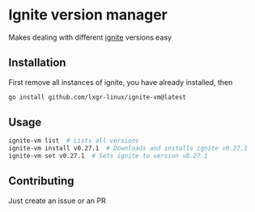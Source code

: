 # Ignite version manager
Makes dealing with different [ignite](https://github.com/ignite/cli) versions easy

## Installation
First remove all instances of ignite, you have already installed, then
```bash
go install github.com/lxgr-linux/ignite-vm@latest
```

## Usage
```bash
ignite-vm list  # Lists all versions
ignite-vm install v0.27.1  # Downloads and installs ignite v0.27.1
ignite-vm set v0.27.1  # Sets ignite to version v0.27.1
```

## Contributing
Just create an issue or an PR
